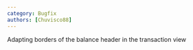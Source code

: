 ```yaml
---
category: Bugfix
authors: [Chuvisco88]
---
```


Adapting borders of the balance header in the transaction view
